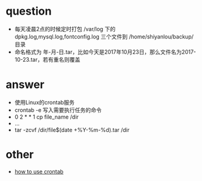 # question 
* 每天凌晨2点的时候定时打包 /var/log 下的 dpkg.log,mysql.log,fontconfig.log 三个文件到 /home/shiyanlou/backup/ 目录
* 命名格式为 年-月-日.tar，比如今天是2017年10月23日，那么文件名为2017-10-23.tar，若有重名则覆盖

# answer
* 使用Linux的crontab服务
* crontab -e 写入需要执行任务的命令
* 0 2 * * 1 cp file_name /dir
* ...
* tar -zcvf /dir/file$(date +\%Y-\%m-\%d).tar /dir


# other 
* [how to use crontab](http://www.cnblogs.com/longjshz/p/5779215.html)

